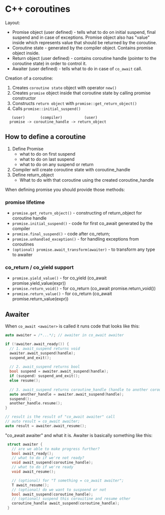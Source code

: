 
# C++ coroutines

Layout:
 * Promise object (user defined) - tells what to do on initial suspend, final suspend and in case of exceptions.
     Promise object also has "value" inside which represents value that should be returned by the coroutine.
 * Coroutine state - generated by the compiler object. Contains promise object inside.
 * Return object (user defined) - contains coroutine handle (pointer to the coroutine state) in order to control it.
 * Awaiter (user defined) - tells what to do in case of `co_await` call.

Creation of a coroutine:
 1. Creates `coroutine state` object with operator `new()`
 2. Creates `promise` object inside that coroutine state by calling promise constructor
 3. Constructs `return object` with `promise::get_return_object()`
 4. Calls `promise::initial_suspend()`

```
   (user)       (compiler)          (user)
  promise -> coroutine_handle -> return_object
```

## How to define a coroutine

 1. Define Promise
    * what to do on first suspend
    * what to do on last suspend
    * what to do on any suspend or return
 2. Compiler will create coroutine state with coroutine_handle
 3. Define return_object
    * What to do with that coroutine using the created coroutine_handle

When defining promise you should provide those methods:

### promise lifetime

 * `promise.get_return_object()` - constructing of return_object for coroutine handle
 * `promise.initial_suspend()` - code for first co_await generated by the compiler
 * `promise.final_suspend()` - code after co_return;
 * `promise.unhandled_exception()` - for handling exceptions from coroutines
 * `(optional) promise.await_transform(awaiter)` - to transform any type to awaiter

### co_return / co_yield support

 * `promise.yield_value()` - for co_yield (co_await promise.yield_value(expr))
 * `promise.return_void()` - for co_return (co_await promise.return_void())
 * `promise.return_value()` - for co_return <expr> (co_await promise.return_value(expr))

## Awaiter

When `co_await <awaiter>` is called it runs code that looks like this:
```c++
auto awaiter = /*...*/; // awaiter in co_await awaiter

if (!awaiter.await_ready()) {
  // 1. await_suspend returns void
  awaiter.await_suspend(handle);
  suspend_and_exit();
  
  // 2. await_suspend returns bool
  bool suspend = awaiter.await_suspend(handle);
  if (suspend) suspend_and_exit();
  else resume();
  
  // 3. await_suspend returns coroutine_handle (handle to another coroutine)
  auto another_handle = awaiter.await_suspend(handle);
  suspend();
  another_handle.resume();
}

// result is the result of "co_await awaiter" call
// auto result = co_await awaiter;
auto result = awaiter.await_resume();

```

"co_await awaiter" and what it is. Awaiter is basically something like this:

```c++
 struct awaiter {
   // are we able to make progress further?
   bool await_ready();
   // what to do if we're not ready?
   void await_suspend(coroutine_handle); 
   // what to do if we're ready 
   void await_resume();

   // (optional) for "T something = co_await awaiter";
   T await_resume();
   // (optional) do we want to suspoend or not
   bool await_suspend(coroutine_handle);
   // (optional) suspend this corouitine and resume other
   coroutine_handle await_suspend(coroutine_handle);
 }
```